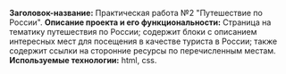 **Заголовок-название:** Практическая работа №2 "Путешествие по России".
**Описание проекта и его функциональности:** Страница на тематику путешествия по России; содержит блоки с описанием интересных мест для посещения в качестве туриста в России; также содержит ссылки на сторонние ресурсы по перечисленным местам.
**Используемые технологии:** html, css.
